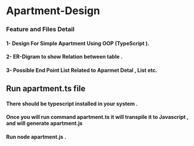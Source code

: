 # Apartment-Design

### Feature and Files Detail 

#### 1- Design For Simple Apartment Using OOP (TypeScript ). 
#### 2- ER-Digram to show Relation  between table .
#### 3- Possible End Point List Related to Aparmet Detal , List etc. 


## Run apartment.ts file 

#### There should be typescript installed in your system . 

#### Once you will run command apartment.ts it will transpile it to Javascript , and will generate apartment.js 

#### Run node apartment.js . 

